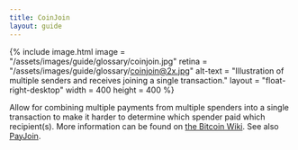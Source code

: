 ```yaml
---
title: CoinJoin
layout: guide
---
```


<div class="center" markdown="1">

{% include image.html
   image = "/assets/images/guide/glossary/coinjoin.jpg"
   retina = "/assets/images/guide/glossary/coinjoin@2x.jpg"
   alt-text = "Illustration of multiple senders and receives joining a single transaction."
   layout = "float-right-desktop"
   width = 400
   height = 400
%}

Allow for combining multiple payments from multiple spenders into a single transaction to make it harder to determine which spender paid which recipient(s). More information can be found on [the Bitcoin Wiki](https://en.bitcoin.it/wiki/CoinJoin). See also [PayJoin](#payjoin-p2ep).


</div>
